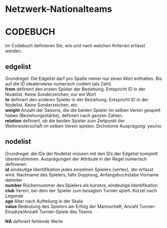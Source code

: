 # Netzwerk-Nationalteams
# CODEBUCH							

Im Codebuch definieren Sie, wie und nach welchen Kriterien erfasst werden.												

## edgelist	## 
Grundregel: 	Die Edgelist darf pro Spalte immer nur einen Wert enthalten. Bis auf die ID idealerweise numerisch codiert (als Zahl).						
**from**	definiert den ersten Spieler der Beziehung. Entspricht ID in der Nodelist. Keine Sonderzeichen, nur ein Wort						
**to**	 	definiert den anderen Spieler in der Beziehung. Entspricht ID in der Nodelist. Keine Sonderzeichen, etc. 						
**weight**	Anzahl der Saisons, die die beiden Spieler im selben Verein gespielt haben (Beziehungsstärke), definiert nach ganzen Zahlen.						
**relation**	definiert, ob die beiden Spieler zum Zeitpunkt der Weltmeisterschaft im selben Verein spielen. Dichotome Ausprägung: yes/no						

## nodelist ##
Grundregel: 	die IDs der Nodelist müssen mit den IDs der Edgelist komplett übereinstimmen. Ausprägungen der Attribute in der Regel numerisch definieren.						
**id**		eindeutige Identifikation jedes einzelnen Spielers (vertex), der erfasst wird. Nachname des Spielers, falls Dopplung, Anfangsbuchstabe Vorname 			dahinter 			
**number**	Rückennummer des Spielers als kürzere, eindeutige Identifikation						
**club**	Verein, bei dem der Spieler zum besagten Turnier spielt. Kürzel nach Legende						
**age**		Alter nach Aufteilung in der Skala						
**value**	Bedeutung des Spielers am Erfolg der Mannschaft, Anzahl Turnier-Einsätze/Anzahl Turnier-Spiele des Teams						
							
**NA**		definiert fehlende Werte						
							
		
